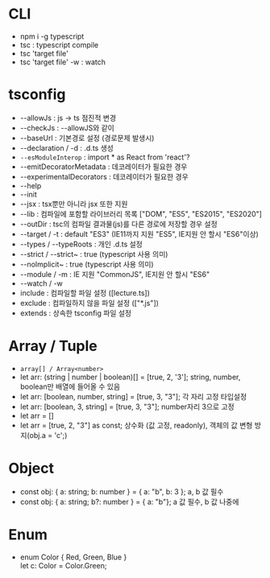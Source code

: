 # CLI

- npm i -g typescript
- tsc : typescript compile
- tsc 'target file'
- tsc 'target file' -w : watch

# tsconfig

- --allowJs : js -> ts 점진적 변경
- --checkJs : --allowJS와 같이
- --baseUrl : 기본경로 설정 (경로문제 발생시)
- --declaration / -d : .d.ts 생성
- `--esModuleInterop` : import \* as React from 'react'?
- --emitDecoratorMetadata : 데코레이터가 필요한 경우
- --experimentalDecorators : 데코레이터가 필요한 경우
- --help
- --init
- --jsx : tsx뿐만 아니라 jsx 또한 지원
- --lib : 컴파일에 포함할 라이브러리 목록 ["DOM", "ES5", "ES2015", "ES2020"]
- --outDir : tsc의 컴파일 결과물(js)를 다른 경로에 저장할 경우 설정
- --target / -t : default "ES3" (IE11까지 지원 "ES5", IE지원 안 할시 "ES6"이상)
- --types / --typeRoots : 개인 .d.ts 설정
- --strict / --strict~ : true (typescript 사용 의미)
- --noImplicit~ : true (typescript 사용 의미)
- --module / -m : IE 지원 "CommonJS", IE지원 안 할시 "ES6"
- --watch / -w
- include : 컴파일할 파일 설정 ([lecture.ts])
- exclude : 컴파일하지 않을 파일 설정 (["*.js"])
- extends : 상속한 tsconfig 파일 설정

# Array / Tuple

- `array[] / Array<number>`
- let arr: (string | number | boolean)[] = [true, 2, '3']; string, number, boolean만 배열에 들어올 수 있음
- let arr: [boolean, number, string] = [true, 3, "3"]; 각 자리 고정 타입설정
- let arr: [boolean, 3, string] = [true, 3, "3"]; number자리 3으로 고정
- let arr = []
- let arr = [true, 2, "3"] as const; 상수화 (값 고정, readonly), 객체의 값 변형 방지(obj.a = 'c';)

# Object

- const obj: { a: string; b: number } = { a: "b", b: 3 }; a, b 값 필수
- const obj: { a: string; b?: number } = { a: "b"}; a 값 필수, b 값 나중에

# Enum

- enum Color { Red, Green, Blue }  
  let c: Color = Color.Green;
